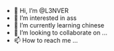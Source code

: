- 👋 Hi, I’m @L3NVER
- 👀 I’m interested in ass
- 🌱 I’m currently learning chinese
- 💞️ I’m looking to collaborate on ...
- 📫 How to reach me ...

<!---
L3NVER/L3NVER is a ✨ special ✨ repository because its `README.md` (this file) appears on your GitHub profile.
You can click the Preview link to take a look at your changes.
--->
